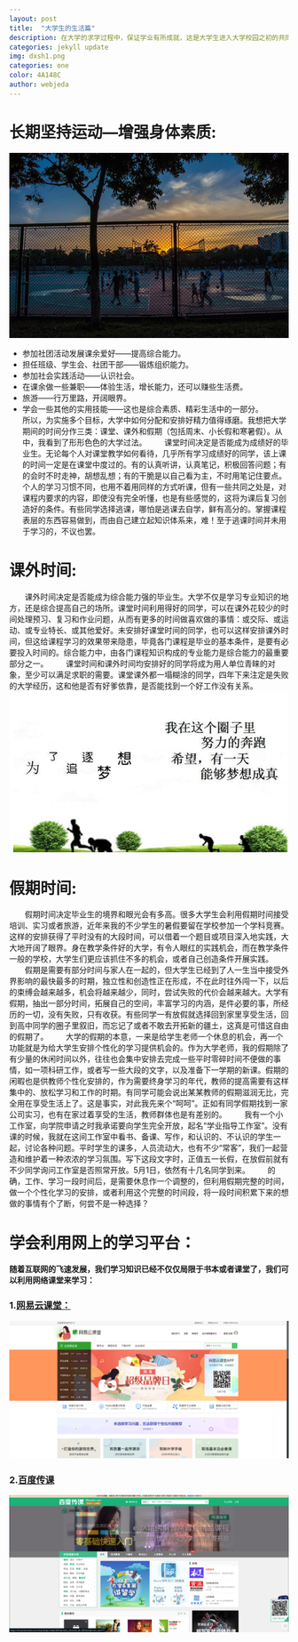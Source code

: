 ```yaml
---
layout: post
title:  "大学生的生活篇"
description: 在大学的求学过程中，保证学业有所成就，这是大学生进入大学校园之初的共同心愿。在大学这样一个非常重要的发展阶段，无论是专业知识的学习，还是通识知识的学习都很重要，但是光顾着学业也是远远不够的。大学四年的时间，还有很多重要的事情要考虑
categories: jekyll update
img: dxsh1.png
categories: one
color: 4A148C 
author: webjeda
---
```


# 长期坚持运动—增强身体素质:
![](/images/dxsh2.png)
+ 参加社团活动发展课余爱好——提高综合能力。
+ 担任班级、学生会、社团干部——锻炼组织能力。
+ 参加社会实践活动——认识社会。
+ 在课余做一些兼职——体验生活，增长能力，还可以赚些生活费。
+ 旅游——行万里路，开阔眼界。
+ 学会一些其他的实用技能——这也是综合素质、精彩生活中的一部分。
　　
<br>所以，为实施多个目标，大学中如何分配和安排好精力值得琢磨。我想把大学期间的时间分作三类：课堂、课外和假期（包括周末、小长假和寒暑假）。从中，我看到了形形色色的大学过法。
　　课堂时间决定是否能成为成绩好的毕业生。无论每个人对课堂教学如何看待，几乎所有学习成绩好的同学，该上课的时间一定是在课堂中度过的。有的认真听讲，认真笔记，积极回答问题；有的会时不时走神，胡想乱想；有的干脆是以自己看为主，不时用笔记住要点。个人的学习习惯不同，也用不着用同样的方式听课，但有一些共同之处是，对课程内要求的内容，即使没有完全听懂，也是有些感觉的，这将为课后复习创造好的条件。有些同学选择逃课，哪怕是逃课去自学，鲜有高分的。掌握课程表层的东西容易做到，而由自己建立起知识体系来，难！至于逃课时间并未用于学习的，不议也罢。
# 课外时间:
　　课外时间决定是否能成为综合能力强的毕业生。大学不仅是学习专业知识的地方，还是综合提高自己的场所。课堂时间利用得好的同学，可以在课外花较少的时间处理预习、复习和作业问题，从而有更多的时间做喜欢做的事情：或交际、或运动、或专业特长、或其他爱好。未安排好课堂时间的同学，也可以这样安排课外时间，但这给课程学习的效果带来隐患，毕竟各门课程是毕业的基本条件，是要有必要投入时间的。综合能力中，由各门课程知识构成的专业能力是综合能力的最重要部分之一。
　　课堂时间和课外时间均安排好的同学将成为用人单位青睐的对象，至少可以满足求职的需要。课堂课外都一塌糊涂的同学，四年下来注定是失败的大学经历，这和他是否有好爹依靠，是否能找到一个好工作没有关系。
![](/images/dxsh3.png)
# 假期时间:
　　假期时间决定毕业生的境界和眼光会有多高。很多大学生会利用假期时间接受培训、实习或者旅游，近年来我的不少学生的暑假要留在学校参加一个学科竞赛。这样的安排获得了平时没有的大段时间，可以借着一个题目或项目深入地实践，大大地开阔了眼界。身在教学条件好的大学，有令人眼红的实践机会，而在教学条件一般的学校，大学生们更应该抓住不多的机会，或者自己创造条件开展实践。
　　假期是需要有部分时间与家人在一起的，但大学生已经到了人一生当中接受外界影响的最快最多的时期，独立性和创造性正在形成，不在此时往外闯一下，以后的束缚会越来越多，机会将越来越少，同时，尝试失败的代价会越来越大。大学有假期，抽出一部分时间，拓展自己的空间，丰富学习的内涵，是件必要的事，所经历的一切，没有失败，只有收获。有些同学一有放假就选择回到家里享受生活，回到高中同学的圈子里叙旧，而忘记了或者不敢去开拓新的疆土，这真是可惜这自由的假期了。
　　大学的假期的本意，一来是给学生老师一个休息的机会，再一个功能就是为给大学生安排个性化的学习提供机会的。作为大学老师，我的假期除了有少量的休闲时间以外，往往也会集中安排去完成一些平时零碎时间不便做的事情，如一项科研工作，或者写一些大段的文字，以及准备下一学期的新课。假期的闲暇也是供教师个性化安排的，作为需要终身学习的年代，教师的提高需要有这样集中的、放松学习和工作的时期。有同学可能会说出某某教师的假期滋润无比，完全用在享受生活上了。这是事实，对此我先来个“呵呵”。正如有同学假期找到一家公司实习，也有在家过着享受的生活，教师群体也是有差别的。
　　我有一个小工作室，向学院申请之时我承诺要向学生完全开放，起名“学业指导工作室”。没有课的时候，我就在这间工作室中看书、备课、写作，和认识的、不认识的学生一起，讨论各种问题。平时学生的课多，人员流动大，也有不少“常客”，我们一起营造和维护着一种浓浓的学习氛围。写下这段文字时，正值五一长假，在放假前就有不少同学询问工作室是否照常开放。5月1日，依然有十几名同学到来。
　　的确，工作、学习一段时间后，是需要休息作一个调整的，但利用假期完整的时间，做一个个性化学习的安排，或者利用这个完整的时间段，将一段时间积累下来的想做的事情有个了断，何尝不是一种选择？
# 学会利用网上的学习平台：
 __随着互联网的飞速发展，我们学习知识已经不仅仅局限于书本或者课堂了，我们可以利用网络课堂来学习：__
### 1.[网易云课堂：](http://study.163.com/)
![](/images/dxsh4.png)

### 2.[百度传课](https://chuanke.baidu.com/)
![](/images/dxsh5.png)

